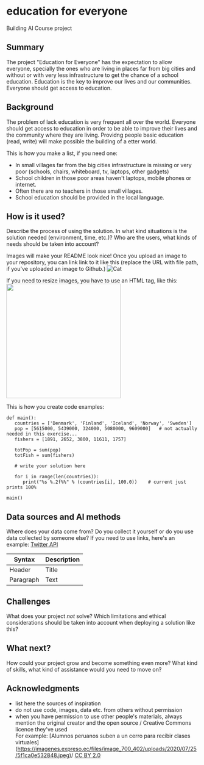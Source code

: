 # education for everyone
Building AI Course project

## Summary

The project "Education for Everyone" has the expectation to allow everyone, specially the ones who are living in places far from big cities and without or with very less infrastructure to get the chance of a school education.
Education is the key to improve our lives and our communities. Everyone should get access to education. 

## Background

The problem of lack education is very frequent all over the world.
Everyone should get access to education in order to be able to improve their lives and the community where they are living.
Providng people basic education (read, write) will make possible the building of a etter world.  


This is how you make a list, if you need one:
* In small villages far from the big cities infrastructure is missing or very poor (schools, chairs, whiteboard, tv, laptops, other gadgets)
* School children in those poor areas haven't laptops, mobile phones or internet. 
* Often there are no teachers in those small villages. 
* School education should be provided in the local language.


## How is it used?

Describe the process of using the solution. In what kind situations is the solution needed (environment, time, etc.)? Who are the users, what kinds of needs should be taken into account?

Images will make your README look nice!
Once you upload an image to your repository, you can link link to it like this (replace the URL with file path, if you've uploaded an image to Github.)
![Cat](https://www.elcomercio.com/files/article_main/uploads/2020/07/29/5f2182ff0619b.jpeg)

If you need to resize images, you have to use an HTML tag, like this:
<img src="https://www.elcomercio.com/files/article_main/uploads/2020/07/29/5f2182ff0619b.jpeg" width="300">

This is how you create code examples:
```
def main():
   countries = ['Denmark', 'Finland', 'Iceland', 'Norway', 'Sweden']
   pop = [5615000, 5439000, 324000, 5080000, 9609000]   # not actually needed in this exercise...
   fishers = [1891, 2652, 3800, 11611, 1757]

   totPop = sum(pop)
   totFish = sum(fishers)

   # write your solution here

   for i in range(len(countries)):
      print("%s %.2f%%" % (countries[i], 100.0))    # current just prints 100%

main()
```


## Data sources and AI methods
Where does your data come from? Do you collect it yourself or do you use data collected by someone else?
If you need to use links, here's an example:
[Twitter API](https://developer.twitter.com/en/docs)

| Syntax      | Description |
| ----------- | ----------- |
| Header      | Title       |
| Paragraph   | Text        |

## Challenges

What does your project _not_ solve? Which limitations and ethical considerations should be taken into account when deploying a solution like this?

## What next?

How could your project grow and become something even more? What kind of skills, what kind of assistance would you  need to move on? 


## Acknowledgments

* list here the sources of inspiration 
* do not use code, images, data etc. from others without permission
* when you have permission to use other people's materials, always mention the original creator and the open source / Creative Commons licence they've used
  <br>For example: [Alumnos peruanos suben a un cerro para recibir clases virtuales] (https://imagenes.expreso.ec/files/image_700_402/uploads/2020/07/25/5f1ca0e532848.jpeg)/ [CC BY 2.0](https://creativecommons.org/licenses/by/2.0)
